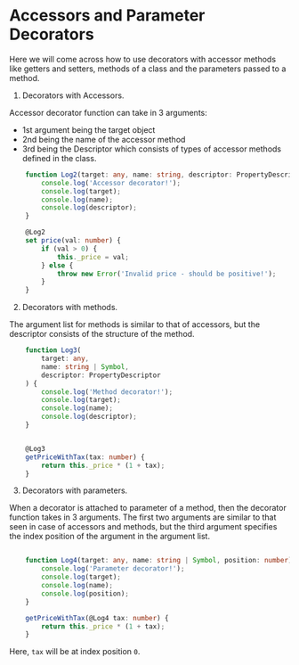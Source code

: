 # Accessors and Parameter Decorators 

Here we will come across how to use decorators with accessor methods like getters and setters, methods of a class and the parameters passed to a method.

1. Decorators with Accessors. 

Accessor decorator function can take in 3 arguments: 
- 1st argument being the target object
- 2nd being the name of the accessor method
- 3rd being the Descriptor which consists of types of accessor methods defined in the class.

```ts
    function Log2(target: any, name: string, descriptor: PropertyDescriptor) {
        console.log('Accessor decorator!');
        console.log(target);
        console.log(name);
        console.log(descriptor);
    }

    @Log2
    set price(val: number) {
        if (val > 0) {
            this._price = val;
        } else {
            throw new Error('Invalid price - should be positive!');
        }
    }
```

2. Decorators with methods. 

The argument list for methods is similar to that of accessors, but the descriptor consists of the structure of the method.
```ts
    function Log3(
        target: any,
        name: string | Symbol,
        descriptor: PropertyDescriptor
    ) {
        console.log('Method decorator!');
        console.log(target);
        console.log(name);
        console.log(descriptor);
    }


    @Log3
    getPriceWithTax(tax: number) {
        return this._price * (1 + tax);
    }
```

3. Decorators with parameters.

When a decorator is attached to parameter of a method, then the decorator function takes in 3 arguments. The first two arguments are similar to that seen in case of accessors and methods, but the third argument specifies the index position of the argument in the argument list.

```ts

    function Log4(target: any, name: string | Symbol, position: number) {
        console.log('Parameter decorator!');
        console.log(target);
        console.log(name);
        console.log(position);
    }

    getPriceWithTax(@Log4 tax: number) {
        return this._price * (1 + tax);
    }
```
Here, `tax` will be at index position `0`.
